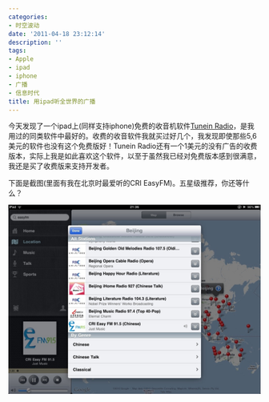 ```yaml
---
categories:
- 时空波动
date: '2011-04-18 23:12:14'
description: ''
tags:
- Apple
- ipad
- iphone
- 广播
- 信息时代
title: 用ipad听全世界的广播
---
```

今天发现了一个ipad上(同样支持iphone)免费的收音机软件[Tunein Radio](http://tunein.com/)，是我用过的同类软件中最好的。收费的收音软件我就买过好几个，我发现即使那些5,6美元的软件也没有这个免费版好！Tunein Radio还有一个1美元的没有广告的收费版本，实际上我是如此喜欢这个软件，以至于虽然我已经对免费版本感到很满意，我还是买了收费版来支持开发者。



下面是截图(里面有我在北京时最爱听的CRI EasyFM)。五星级推荐，你还等什么？

[![](/assets/spacetimewave/2011/04/20110418-1112421.jpg "20110418-111242.jpg")](/assets/spacetimewave/2011/04/20110418-1112421.jpg)

